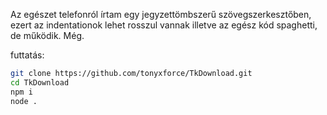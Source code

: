 Az egészet telefonról írtam egy jegyzettömbszerű szövegszerkesztőben, ezert az indentationok lehet rosszul vannak illetve az egész kód spaghetti, de működik.
Még.

futtatás:
```bash
git clone https://github.com/tonyxforce/TkDownload.git
cd TkDownload
npm i
node .
```

